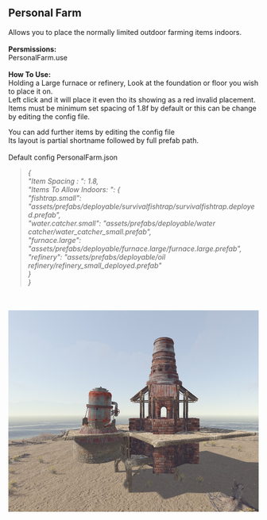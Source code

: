 <h2><strong>Personal Farm</strong></h2>
<p>Allows you to place the normally limited outdoor farming items indoors.<br /><br /><strong>Persmissions:</strong><br />PersonalFarm.use<br /><br /><strong>How To Use:</strong><br />Holding a Large furnace or refinery, Look at the foundation or floor you wish to place it on.<br />Left click and it will place it even tho its showing as a red invalid placement.<br />Items must be minimum set spacing of 1.8f by default or this can be change by editing the config file.</p>
<p>You can add further items by editing the config file<br />Its layout is partial shortname followed by full prefab path.<br /><br />Default config PersonalFarm.json</p>
<blockquote>
<p><em>{</em><br /><em>"Item Spacing : ": 1.8,</em><br /><em>"Items To Allow Indoors: ": {</em><br /><em>"fishtrap.small": "assets/prefabs/deployable/survivalfishtrap/survivalfishtrap.deployed.prefab",</em><br /><em>"water.catcher.small": "assets/prefabs/deployable/water catcher/water_catcher_small.prefab",</em><br /><em>"furnace.large": "assets/prefabs/deployable/furnace.large/furnace.large.prefab",</em><br /><em>"refinery": "assets/prefabs/deployable/oil refinery/refinery_small_deployed.prefab"</em><br /><em>}</em><br /><em>}</em></p>
</blockquote>
<p><br /><br /><img src="https://github.com/bmgjet/PersonalFarm/raw/main/scn.jpg" /></p>
